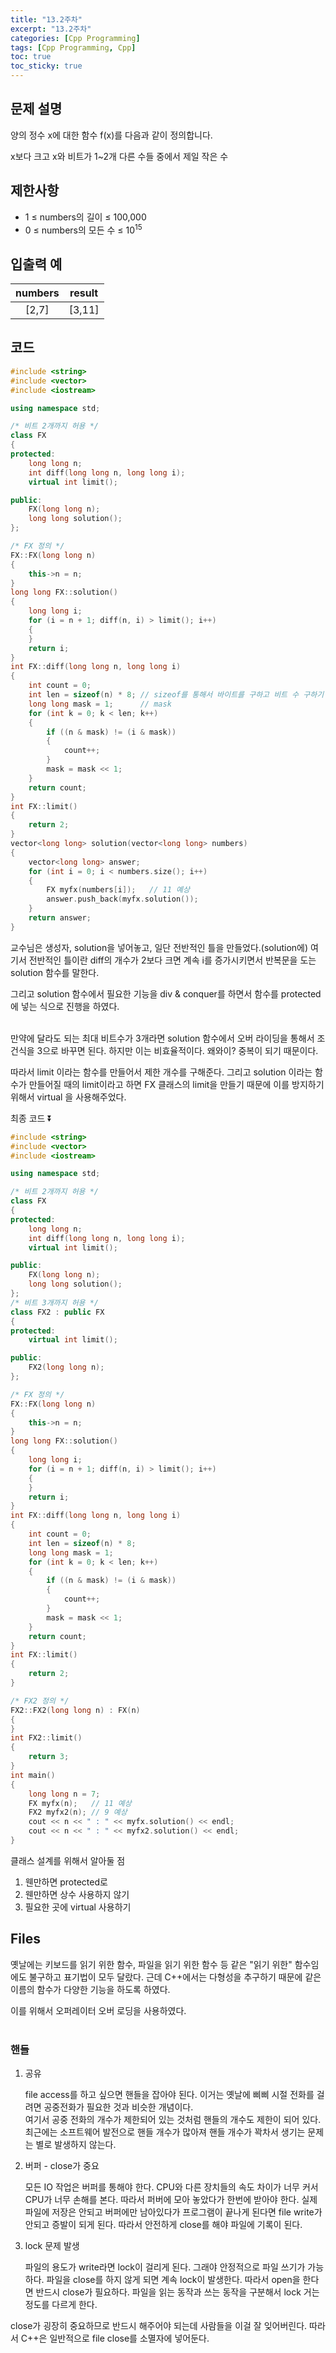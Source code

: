 ```yaml
---
title: "13.2주차"
excerpt: "13.2주차"
categories: [Cpp Programming]
tags: [Cpp Programming, Cpp]
toc: true
toc_sticky: true
---
```


## 문제 설명

양의 정수 x에 대한 함수 f(x)를 다음과 같이 정의합니다. <br>

x보다 크고 x와 비트가 1~2개 다른 수들 중에서 제일 작은 수

## 제한사항

- 1 ≤ numbers의 길이 ≤ 100,000
- 0 ≤ numbers의 모든 수 ≤ 10<sup>15</sup>

## 입출력 예

| numbers | result |
| :-----: | :----: |
|  [2,7]  | [3,11] |

## 코드

```cpp
#include <string>
#include <vector>
#include <iostream>

using namespace std;

/* 비트 2개까지 허용 */
class FX
{
protected:
    long long n;
    int diff(long long n, long long i);
    virtual int limit();

public:
    FX(long long n);
    long long solution();
};

/* FX 정의 */
FX::FX(long long n)
{
    this->n = n;
}
long long FX::solution()
{
    long long i;
    for (i = n + 1; diff(n, i) > limit(); i++)
    {
    }
    return i;
}
int FX::diff(long long n, long long i)
{
    int count = 0;
    int len = sizeof(n) * 8; // sizeof를 통해서 바이트를 구하고 비트 수 구하기
    long long mask = 1;      // mask
    for (int k = 0; k < len; k++)
    {
        if ((n & mask) != (i & mask))
        {
            count++;
        }
        mask = mask << 1;
    }
    return count;
}
int FX::limit()
{
    return 2;
}
vector<long long> solution(vector<long long> numbers)
{
    vector<long long> answer;
    for (int i = 0; i < numbers.size(); i++)
    {
        FX myfx(numbers[i]);   // 11 예상
        answer.push_back(myfx.solution());
    }
    return answer;
}
```

교수님은 생성자, solution을 넣어놓고, 일단 전반적인 틀을 만들었다.(solution에) 여기서 전반적인 틀이란 diff의 개수가 2보다 크면 계속 i를 증가시키면서 반복문을 도는 solution 함수를 말한다. <br>

그리고 solution 함수에서 필요한 기능을 div & conquer를 하면서 함수를 protected에 넣는 식으로 진행을 하였다. <br>
<br>

만약에 달라도 되는 최대 비트수가 3개라면 solution 함수에서 오버 라이딩을 통해서 조건식을 3으로 바꾸면 된다. 하지만 이는 비효율적이다. 왜와이? 중복이 되기 때문이다.<br>

따라서 limit 이라는 함수를 만들어서 제한 개수를 구해준다. 그리고 solution 이라는 함수가 만들어질 때의 limit이라고 하면 FX 클래스의 limit을 만들기 때문에 이를 방지하기 위해서 virtual 을 사용해주었다. <br>

최종 코드 ⏬

```cpp
#include <string>
#include <vector>
#include <iostream>

using namespace std;

/* 비트 2개까지 허용 */
class FX
{
protected:
    long long n;
    int diff(long long n, long long i);
    virtual int limit();

public:
    FX(long long n);
    long long solution();
};
/* 비트 3개까지 허용 */
class FX2 : public FX
{
protected:
    virtual int limit();

public:
    FX2(long long n);
};

/* FX 정의 */
FX::FX(long long n)
{
    this->n = n;
}
long long FX::solution()
{
    long long i;
    for (i = n + 1; diff(n, i) > limit(); i++)
    {
    }
    return i;
}
int FX::diff(long long n, long long i)
{
    int count = 0;
    int len = sizeof(n) * 8;
    long long mask = 1;
    for (int k = 0; k < len; k++)
    {
        if ((n & mask) != (i & mask))
        {
            count++;
        }
        mask = mask << 1;
    }
    return count;
}
int FX::limit()
{
    return 2;
}

/* FX2 정의 */
FX2::FX2(long long n) : FX(n)
{
}
int FX2::limit()
{
    return 3;
}
int main()
{
    long long n = 7;
    FX myfx(n);   // 11 예상
    FX2 myfx2(n); // 9 예상
    cout << n << " : " << myfx.solution() << endl;
    cout << n << " : " << myfx2.solution() << endl;
}
```

클래스 설계를 위해서 알아둘 점 <br>

1. 웬만하면 protected로
2. 웬만하면 상수 사용하지 않기
3. 필요한 곳에 virtual 사용하기

## Files

옛날에는 키보드를 읽기 위한 함수, 파일을 읽기 위한 함수 등 같은 "읽기 위한" 함수임에도 불구하고 표기법이 모두 달랐다. 근데 C++에서는 다형성을 추구하기 때문에 같은 이름의 함수가 다양한 기능을 하도록 하였다. <br>

이를 위해서 오퍼레이터 오버 로딩을 사용하였다. <br>
<br>

### 핸들

1. 공유 <br>

   file access를 하고 싶으면 핸들을 잡아야 된다. 이거는 옛날에 삐삐 시절 전화를 걸려면 공중전화가 필요한 것과 비슷한 개념이다. <br>
   여기서 공중 전화의 개수가 제한되어 있는 것처럼 핸들의 개수도 제한이 되어 있다. 최근에는 소프트웨어 발전으로 핸들 개수가 많아져 핸들 개수가 꽉차서 생기는 문제는 별로 발생하지 않는다.

2. 버퍼 - close가 중요 <br>

   모든 IO 작업은 버퍼를 통해야 한다. CPU와 다른 장치들의 속도 차이가 너무 커서 CPU가 너무 손해를 본다. 따라서 퍼버에 모아 놓았다가 한번에 받아야 한다. 실제 파일에 저장은 안되고 버퍼에만 남아있다가 프로그램이 끝나게 된다면 file write가 안되고 증발이 되게 된다. 따라서 안전하게 close를 해야 파일에 기록이 된다.

3. lock 문제 발생 <br>

   파일의 용도가 write라면 lock이 걸리게 된다. 그래야 안정적으로 파일 쓰기가 가능하다. 파일을 close를 하지 않게 되면 계속 lock이 발생한다. 따라서 open을 한다면 반드시 close가 필요하다. 파일을 읽는 동작과 쓰는 동작을 구분해서 lock 거는 정도를 다르게 한다. <br>

close가 굉장히 중요하므로 반드시 해주어야 되는데 사람들을 이걸 잘 잊어버린다. 따라서 C++은 일반적으로 file close를 소멸자에 넣어둔다.
